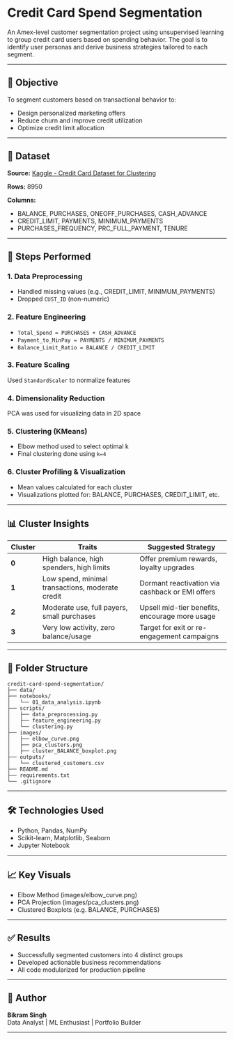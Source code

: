 # Credit Card Spend Segmentation

An Amex-level customer segmentation project using unsupervised learning to group credit card users based on spending behavior. The goal is to identify user personas and derive business strategies tailored to each segment.

---

## 📌 Objective

To segment customers based on transactional behavior to:

- Design personalized marketing offers
- Reduce churn and improve credit utilization
- Optimize credit limit allocation

---

## 🧾 Dataset

**Source:** [Kaggle - Credit Card Dataset for Clustering](https://www.kaggle.com/datasets/arjunbhasin2013/ccdata)

**Rows:** 8950

**Columns:**

- BALANCE, PURCHASES, ONEOFF\_PURCHASES, CASH\_ADVANCE
- CREDIT\_LIMIT, PAYMENTS, MINIMUM\_PAYMENTS
- PURCHASES\_FREQUENCY, PRC\_FULL\_PAYMENT, TENURE

---

## 🧪 Steps Performed

### 1. **Data Preprocessing**

- Handled missing values (e.g., CREDIT\_LIMIT, MINIMUM\_PAYMENTS)
- Dropped `CUST_ID` (non-numeric)

### 2. **Feature Engineering**

- `Total_Spend = PURCHASES + CASH_ADVANCE`
- `Payment_to_MinPay = PAYMENTS / MINIMUM_PAYMENTS`
- `Balance_Limit_Ratio = BALANCE / CREDIT_LIMIT`

### 3. **Feature Scaling**

Used `StandardScaler` to normalize features

### 4. **Dimensionality Reduction**

PCA was used for visualizing data in 2D space

### 5. **Clustering (KMeans)**

- Elbow method used to select optimal k
- Final clustering done using `k=4`

### 6. **Cluster Profiling & Visualization**

- Mean values calculated for each cluster
- Visualizations plotted for: BALANCE, PURCHASES, CREDIT\_LIMIT, etc.

---

## 📊 Cluster Insights

| Cluster | Traits                                           | Suggested Strategy                              |
| ------- | ------------------------------------------------ | ----------------------------------------------- |
| **0**   | High balance, high spenders, high limits         | Offer premium rewards, loyalty upgrades         |
| **1**   | Low spend, minimal transactions, moderate credit | Dormant reactivation via cashback or EMI offers |
| **2**   | Moderate use, full payers, small purchases       | Upsell mid-tier benefits, encourage more usage  |
| **3**   | Very low activity, zero balance/usage            | Target for exit or re-engagement campaigns      |

---

## 📁 Folder Structure

```
credit-card-spend-segmentation/
├── data/
├── notebooks/
│   └── 01_data_analysis.ipynb
├── scripts/
│   ├── data_preprocessing.py
│   ├── feature_engineering.py
│   └── clustering.py
├── images/
│   ├── elbow_curve.png
│   ├── pca_clusters.png
│   ├── cluster_BALANCE_boxplot.png
├── outputs/
│   └── clustered_customers.csv
├── README.md
├── requirements.txt
└── .gitignore
```

---

## 🛠️ Technologies Used

- Python, Pandas, NumPy
- Scikit-learn, Matplotlib, Seaborn
- Jupyter Notebook

---

## 📈 Key Visuals

- Elbow Method (images/elbow\_curve.png)
- PCA Projection (images/pca\_clusters.png)
- Clustered Boxplots (e.g. BALANCE, PURCHASES)

---

## ✅ Results

- Successfully segmented customers into 4 distinct groups
- Developed actionable business recommendations
- All code modularized for production pipeline

---

## 🔗 Author

**Bikram Singh**\
Data Analyst | ML Enthusiast | Portfolio Builder

---

